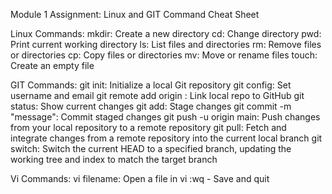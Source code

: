 Module 1 Assignment: Linux and GIT Command Cheat Sheet

Linux Commands:
mkdir: Create a new directory
cd: Change directory
pwd: Print current working directory
ls: List files and directories
rm: Remove files or directories
cp: Copy files or directories
mv: Move or rename files
touch: Create an empty file

GIT Commands:
git init: Initialize a local Git repository
git config: Set username and email
git remote add origin <url>: Link local repo to GitHub
git status: Show current changes
git add: Stage changes
git commit -m "message": Commit staged changes
git push -u origin main: Push changes from your local repository to a remote repository
git pull: Fetch and integrate changes from a remote repository into the current local branch
git switch: Switch the current HEAD to a specified branch, updating the working tree and index to match the target branch

Vi Commands:
vi filename: Open a file in vi
:wq - Save and quit
